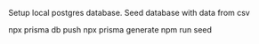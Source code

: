 Setup local postgres database.
Seed database with data from csv

npx prisma db push
npx prisma generate
npm run seed